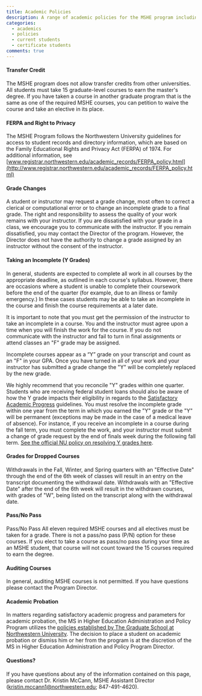 ```yaml
---
title: Academic Policies
description: A range of academic policies for the MSHE program including transfer credit, FERPA and right to privacy, grade changes, taking an incomplete, grades for dropped courses, pass/no pass grades, auditing courses, academic probation and other questions. 
categories: 
  - academics
  - policies
  - current students
  - certificate students
comments: true
---
```

#### Transfer Credit

The MSHE program does not allow transfer credits from other universities. All students must take 15 graduate-level courses to earn the master's degree. If you have taken a course in another graduate program that is the same as one of the required MSHE courses, you can petition to waive the course and take an elective in its place.

#### FERPA and Right to Privacy

The MSHE Program follows the Northwestern University guidelines for access to student records and directory information, which are based on the Family Educational Rights and Privacy Act (FERPA) of 1974\. For additional information, see [www.registrar.northwestern.edu/academic_records/FERPA_policy.html](http://www.registrar.northwestern.edu/academic_records/FERPA_policy.html)

#### Grade Changes

A student or instructor may request a grade change, most often to correct a clerical or computational error or to change an incomplete grade to a final grade. The right and responsibility to assess the quality of your work remains with your instructor. If you are dissatisfied with your grade in a class, we encourage you to communicate with the instructor. If you remain dissatisfied, you may contact the Director of the program. However, the Director does not have the authority to change a grade assigned by an instructor without the consent of the instructor.

#### Taking an Incomplete (Y Grades)

In general, students are expected to complete all work in all courses by the appropriate deadline, as outlined in each course's syllabus. However, there are occasions where a student is unable to complete their coursework before the end of the quarter (for example, due to an illness or family emergency.) In these cases students may be able to take an incomplete in the course and finish the course requirements at a later date.

It is important to note that you must get the permission of the instructor to take an incomplete in a course. You and the instructor must agree upon a time when you will finish the work for the course. If you do not communicate with the instructor and fail to turn in final assignments or attend classes an "F" grade may be assigned.

Incomplete courses appear as a “Y” grade on your transcript and count as an "F" in your GPA. Once you have turned in all of your work and your instructor has submitted a grade change the "Y" will be completely replaced by the new grade.

We highly recommend that you reconcile "Y" grades within one quarter. Students who are receiving federal student loans should also be aware of how the Y grade impacts their eligibility in regards to the [Satisfactory Academic Progress](https://sesp.box.com/shared/static/8f37c2ec2978b0130140.pdf) guidelines. You must resolve the incomplete grade within one year from the term in which you earned the "Y" grade or the "Y" will be permanent (exceptions may be made in the case of a medical leave of absence). For instance, if you receive an incomplete in a course during the fall term, you must complete the work, and your instructor must submit a change of grade request by the end of finals week during the following fall term. [See the official NU policy on resolving Y grades here](http://www.registrar.northwestern.edu/academic_records/Change-Of-Grade-Policies.html).

#### Grades for Dropped Courses

Withdrawals in the Fall, Winter, and Spring quarters with an "Effective Date" through the end of the 6th week of classes will result in an entry on the transcript documenting the withdrawal date. Withdrawals with an "Effective Date" after the end of the 6th week will result in the withdrawn courses, with grades of "W", being listed on the transcript along with the withdrawal date.

#### Pass/No Pass

Pass/No Pass All eleven required MSHE courses and all electives must be taken for a grade. There is not a pass/no pass (P/N) option for these courses. If you elect to take a course as pass/no pass during your time as an MSHE student, that course will not count toward the 15 courses required to earn the degree.

#### Auditing Courses

In general, auditing MSHE courses is not permitted. If you have questions please contact the Program Director.

#### Academic Probation

In matters regarding satisfactory academic progress and parameters for academic probation, the MS in Higher Education Administration and Policy Program utilizes the [policies established by The Graduate School at Northwestern University](http://www.tgs.northwestern.edu/about/policies/general-registration-policies.html#grades). The decision to place a student on academic probation or dismiss him or her from the program is at the discretion of the MS in Higher Education Administration and Policy Program Director.

#### Questions?

If you have questions about any of the information contained on this page, please contact Dr. Kristin McCann, MSHE Assistant Director ([kristin.mccann1@northwestern.edu](mailto:kristin.mccann1@northwestern.edu); 847-491-4620).